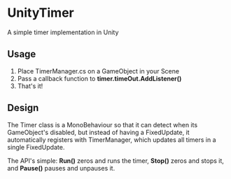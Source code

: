 # UnityTimer
A simple timer implementation in Unity

## Usage
1. Place TimerManager.cs on a GameObject in your Scene
2. Pass a callback function to __timer.timeOut.AddListener()__
3. That's it!

## Design
The Timer class is a MonoBehaviour so that it can detect when its GameObject's disabled, but instead of having a FixedUpdate, it automatically registers with TimerManager, which updates all timers in a single FixedUpdate.

The API's simple: __Run()__ zeros and runs the timer, __Stop()__ zeros and stops it, and __Pause()__ pauses and unpauses it.
